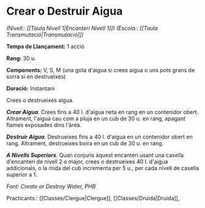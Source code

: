 # Crear o Destruir Aigua

*(Nivell:: [[Taula Nivell 1|Encanteri Nivell 1]]) (Escola:: [[Taula Transmutació|Transmutació]])*

**Temps de Llançament:** 1 acció

**Rang:** 30 u.

**Components:** V, S, M (una gota d'aigua si crees aigua o uns pots grans de sorra si en destrueixes)

**Duració:** Instantani

Crees o destrueixes aigua.

***Crear Aigua***. Crees fins a 40 l. d'aigua neta en rang en un contenidor obert. Altrament, l'aigua cau com a pluja en un cub de 30 u. en rang, apagant flames exposades dins l'àrea.

***Destruir Aigua***. Destrueixes fins a 40 l. d'aigua en un contenidor obert en rang. Altrament, destrueixes boira en un cub de 30 u. en rang.

***A Nivells Superiors***. Quan conjuris aquest encanteri usant una casella d'encanteri de nivell 2 o major, crees o destrueixes 40 l. d'aigua addicionals, o la mida del cub incrementa per 5 u., per cada nivell de casella superior a 1.


*Font: Create or Destroy Water, PHB*



Practicants:: [[Classes/Clergue|Clergue]], [[Classes/Druida|Druida]], 